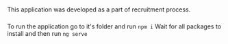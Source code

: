 ###

This application was developed as a part of recruitment process.

###

To run the application go to it's folder and run
`npm i`
Wait for all packages to install and then run
`ng serve`
